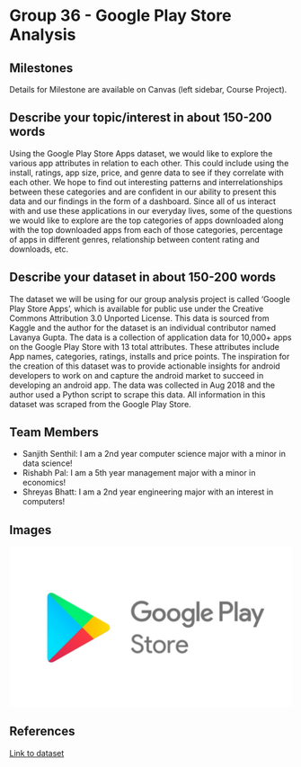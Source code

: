 # Group 36 - Google Play Store Analysis

## Milestones

Details for Milestone are available on Canvas (left sidebar, Course Project).

## Describe your topic/interest in about 150-200 words

Using the Google Play Store Apps dataset, we would like to explore the various app attributes in relation to each other. This could include using the install, ratings, app size, price, and genre data to see if they correlate with each other. We hope to find out interesting patterns and interrelationships between these categories and are confident in our ability to present this data and our findings in the form of a dashboard. Since all of us interact with and use these applications in our everyday lives, some of the questions we would like to explore are the top categories of apps downloaded along with the top downloaded apps from each of those categories, percentage of apps in different genres, relationship between content rating and downloads, etc.

## Describe your dataset in about 150-200 words

The dataset we will be using for our group analysis project is called ‘Google Play Store Apps’, which is available for public use under the Creative Commons Attribution 3.0 Unported License. This data is sourced from Kaggle and the author for the dataset is an individual contributor named Lavanya Gupta. The data is a collection of application data for 10,000+ apps on the Google Play Store with 13 total attributes. These attributes include App names, categories, ratings, installs and price points. The inspiration for the creation of this dataset was to provide actionable insights for android developers to work on and capture the android market to succeed in developing an android app. The data was collected in Aug 2018 and the author used a Python script to scrape this data. All information in this dataset was scraped from the Google Play Store.

## Team Members

- Sanjith Senthil: I am a 2nd year computer science major with a minor in data science!
- Rishabh Pal: I am a 5th year management major with a minor in economics!
- Shreyas Bhatt: I am a 2nd year engineering major with an interest in computers!

## Images

![Google Play](images/google_play_store_logo.jpg)

## References

[Link to dataset](https://www.kaggle.com/datasets/lava18/google-play-store-apps)